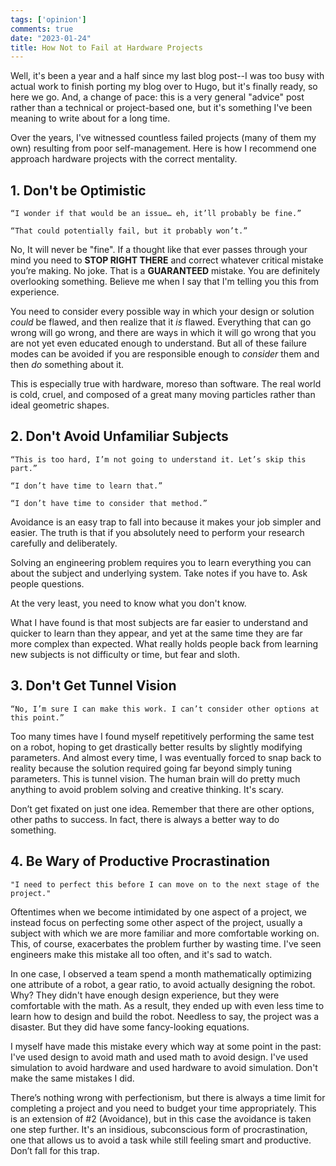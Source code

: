 ```yaml
---
tags: ['opinion']
comments: true
date: "2023-01-24"
title: How Not to Fail at Hardware Projects
---
```


Well, it's been a year and a half since my last blog post--I was too busy with actual work to finish porting my blog over to Hugo, but it's finally ready, so here we go. And, a change of pace: this is a very general "advice" post rather than a technical or project-based one, but it's something I've been meaning to write about for a long time.

Over the years, I've witnessed countless failed projects (many of them my own) resulting from poor self-management. Here is how I recommend one approach hardware projects with the correct mentality.

## 1.  Don't be Optimistic
	“I wonder if that would be an issue… eh, it’ll probably be fine.”

	“That could potentially fail, but it probably won’t.”

No, It will never be "fine". If a thought like that ever passes through your mind you need to **STOP RIGHT THERE** and correct whatever critical mistake you’re making. No joke. That is a **GUARANTEED** mistake. You are definitely overlooking something. Believe me when I say that I'm telling you this from experience.

You need to consider every possible way in which your design or solution *could* be flawed, and then realize that it *is* flawed. Everything that can go wrong will go wrong, and there are ways in which it will go wrong that you are not yet even educated enough to understand. But all of these failure modes can be avoided if you are responsible enough to *consider* them and then *do* something about it. 

This is especially true with hardware, moreso than software. The real world is cold, cruel, and composed of a great many moving particles rather than ideal geometric shapes.

## 2. Don't Avoid Unfamiliar Subjects
    
    “This is too hard, I’m not going to understand it. Let’s skip this part.”

    “I don’t have time to learn that.”

	“I don’t have time to consider that method.”

Avoidance is an easy trap to fall into because it makes your job simpler and easier. The truth is that if you absolutely need to perform your research carefully and deliberately. 

Solving an engineering problem requires you to learn everything you can about the subject and underlying system. Take notes if you have to. Ask people questions.

At the very least, you need to know what you don't know.

What I have found is that most subjects are far easier to understand and quicker to learn than they appear, and yet at the same time they are far more complex than expected. What really holds people back from learning new subjects is not difficulty or time, but fear and sloth.

## 3. Don't Get Tunnel Vision
	“No, I’m sure I can make this work. I can’t consider other options at this point.”

Too many times have I found myself repetitively performing the same test on a robot, hoping to get drastically better results by slightly modifying parameters. And almost every time, I was eventually forced to snap back to reality because the solution required going far beyond simply tuning parameters. This is tunnel vision. The human brain will do pretty much anything to avoid problem solving and creative thinking. It's scary.

Don’t get fixated on just one idea. Remember that there are other options, other paths to success. In fact, there is always a better way to do something.

## 4. Be Wary of Productive Procrastination
    "I need to perfect this before I can move on to the next stage of the project."

Oftentimes when we become intimidated by one aspect of a project, we instead focus on perfecting some other aspect of the project, usually a subject with which we are more familiar and more comfortable working on. This, of course, exacerbates the problem further by wasting time. I've seen engineers make this mistake all too often, and it's sad to watch.

In one case, I observed a team spend a month mathematically optimizing one attribute of a robot, a gear ratio, to avoid actually designing the robot. Why? They didn't have enough design experience, but they were comfortable with the math. As a result, they ended up with even less time to learn how to design and build the robot. Needless to say, the project was a disaster. But they did have some fancy-looking equations.

I myself have made this mistake every which way at some point in the past: I've used design to avoid math and used math to avoid design. I've used simulation to avoid hardware and used hardware to avoid simulation. Don't make the same mistakes I did.

There’s nothing wrong with perfectionism, but there is always a time limit for completing a project and you need to budget your time appropriately. This is an extension of #2 (Avoidance), but in this case the avoidance is taken one step further. It's an insidious, subconscious form of procrastination, one that allows us to avoid a task while still feeling smart and productive. Don’t fall for this trap.